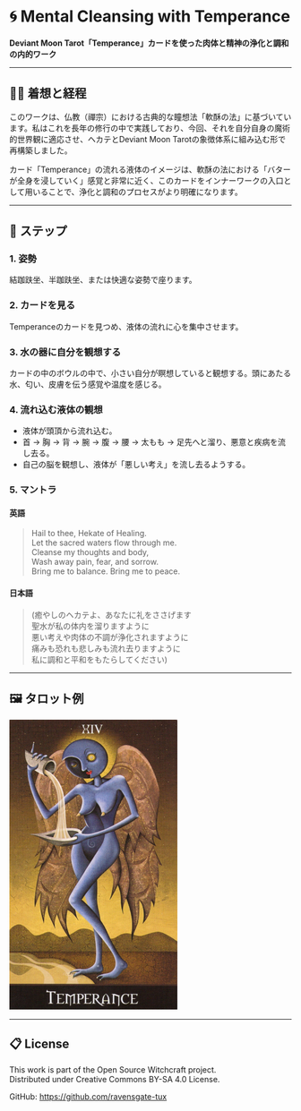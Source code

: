 
# 🌀 Mental Cleansing with Temperance
**Deviant Moon Tarot「Temperance」カードを使った肉体と精神の浄化と調和の内的ワーク**

---

## 🧘‍♂️ 着想と経程

このワークは、仏教（禪宗）における古典的な瞳想法「軟酥の法」に基づいています。私はこれを長年の修行の中で実践しており、今回、それを自分自身の魔術的世界観に適応させ、ヘカテとDeviant Moon Tarotの象徴体系に組み込む形で再構築しました。

カード「Temperance」の流れる液体のイメージは、軟酥の法における「バターが全身を浸していく」感覚と非常に近く、このカードをインナーワークの入口として用いることで、浄化と調和のプロセスがより明確になります。

---

## 🌟 ステップ

### 1. 姿勢
結跏趺坐、半跏趺坐、または快適な姿勢で座ります。

### 2. カードを見る
Temperanceのカードを見つめ、液体の流れに心を集中させます。

### 3. 水の器に自分を観想する
カードの中のボウルの中で、小さい自分が瞑想していると観想する。頭にあたる水、匂い、皮膚を伝う感覚や温度を感じる。

### 4. 流れ込む液体の観想

- 液体が頭頂から流れ込む。
- 首 → 胸 → 背 → 腕 → 腹 → 腰 → 太もも → 足先へと溜り、悪意と疾病を流し去る。
- 自己の脳を観想し、液体が「悪しい考え」を流し去るようする。

### 5. マントラ

#### 英語
> Hail to thee, Hekate of Healing.  
> Let the sacred waters flow through me.  
> Cleanse my thoughts and body,  
> Wash away pain, fear, and sorrow.  
> Bring me to balance. Bring me to peace.

#### 日本語
> (癒やしのヘカテよ、あなたに礼をささげます  
> 聖水が私の体内を溜りますように  
> 悪い考えや肉体の不調が浄化されますように  
> 痛みも恐れも悲しみも流れ去りますように  
> 私に調和と平和をもたらしてください)

---

## 🖼️ タロット例

<img src="temperance_tarot.jpg" width="300">

---

## 📋 License
This work is part of the Open Source Witchcraft project.  
Distributed under Creative Commons BY-SA 4.0 License.

GitHub: https://github.com/ravensgate-tux
